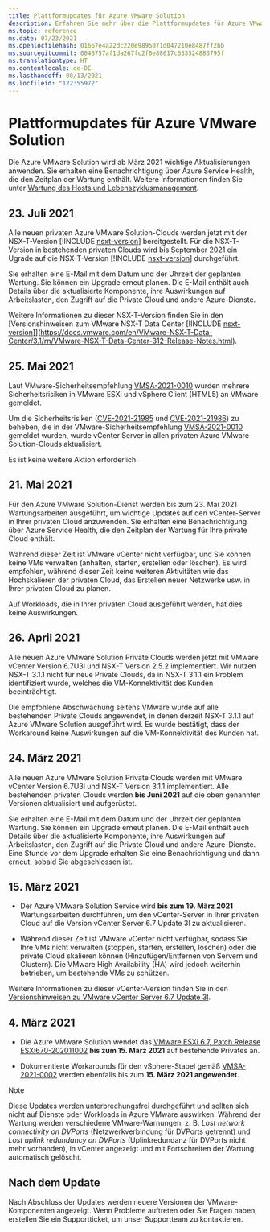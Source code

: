 ```yaml
---
title: Plattformupdates für Azure VMware Solution
description: Erfahren Sie mehr über die Plattformupdates für Azure VMware Solution.
ms.topic: reference
ms.date: 07/23/2021
ms.openlocfilehash: 01667e4a22dc220e9895071d047210e8487ff2bb
ms.sourcegitcommit: 0046757af1da267fc2f0e88617c633524883795f
ms.translationtype: HT
ms.contentlocale: de-DE
ms.lasthandoff: 08/13/2021
ms.locfileid: "122355972"
---
```

# <a name="platform-updates-for-azure-vmware-solution"></a>Plattformupdates für Azure VMware Solution

Die Azure VMware Solution wird ab März 2021 wichtige Aktualisierungen anwenden. Sie erhalten eine Benachrichtigung über Azure Service Health, die den Zeitplan der Wartung enthält. Weitere Informationen finden Sie unter [Wartung des Hosts und Lebenszyklusmanagement](concepts-private-clouds-clusters.md#host-maintenance-and-lifecycle-management).

## <a name="july-23-2021"></a>23. Juli 2021

Alle neuen privaten Azure VMware Solution-Clouds werden jetzt mit der NSX-T-Version [!INCLUDE [nsxt-version](includes/nsxt-version.md)] bereitgestellt. Für die NSX-T-Version in bestehenden privaten Clouds wird bis September 2021 ein Ugrade auf die NSX-T-Version [!INCLUDE [nsxt-version](includes/nsxt-version.md)] durchgeführt.
 
Sie erhalten eine E-Mail mit dem Datum und der Uhrzeit der geplanten Wartung. Sie können ein Upgrade erneut planen. Die E-Mail enthält auch Details über die aktualisierte Komponente, ihre Auswirkungen auf Arbeitslasten, den Zugriff auf die Private Cloud und andere Azure-Dienste. 

Weitere Informationen zu dieser NSX-T-Version finden Sie in den [Versionshinweisen zum VMware NSX-T Data Center [!INCLUDE [nsxt-version](includes/nsxt-version.md)]](https://docs.vmware.com/en/VMware-NSX-T-Data-Center/3.1/rn/VMware-NSX-T-Data-Center-312-Release-Notes.html).




## <a name="may-25-2021"></a>25. Mai 2021
Laut VMware-Sicherheitsempfehlung [VMSA-2021-0010](https://www.vmware.com/security/advisories/VMSA-2021-0010.html) wurden mehrere Sicherheitsrisiken in VMware ESXi und vSphere Client (HTML5) an VMware gemeldet. 

Um die Sicherheitsrisiken ([CVE-2021-21985](https://cve.mitre.org/cgi-bin/cvename.cgi?name=CVE-2021-21985) und [CVE-2021-21986](https://cve.mitre.org/cgi-bin/cvename.cgi?name=CVE-2021-21986)) zu beheben, die in der VMware-Sicherheitsempfehlung [VMSA-2021-0010](https://www.vmware.com/security/advisories/VMSA-2021-0010.html) gemeldet wurden, wurde vCenter Server in allen privaten Azure VMware Solution-Clouds aktualisiert.

Es ist keine weitere Aktion erforderlich.

## <a name="may-21-2021"></a>21. Mai 2021
 
Für den Azure VMware Solution-Dienst werden bis zum 23. Mai 2021 Wartungsarbeiten ausgeführt, um wichtige Updates auf den vCenter-Server in Ihrer privaten Cloud anzuwenden.  Sie erhalten eine Benachrichtigung über Azure Service Health, die den Zeitplan der Wartung für Ihre private Cloud enthält.
 
Während dieser Zeit ist VMware vCenter nicht verfügbar, und Sie können keine VMs verwalten (anhalten, starten, erstellen oder löschen). Es wird empfohlen, während dieser Zeit keine weiteren Aktivitäten wie das Hochskalieren der privaten Cloud, das Erstellen neuer Netzwerke usw. in Ihrer privaten Cloud zu planen.
 
Auf Workloads, die in Ihrer privaten Cloud ausgeführt werden, hat dies keine Auswirkungen.


## <a name="april-26-2021"></a>26. April 2021
Alle neuen Azure VMware Solution Private Clouds werden jetzt mit VMware vCenter Version 6.7U3l und NSX-T Version 2.5.2 implementiert. Wir nutzen NSX-T 3.1.1 nicht für neue Private Clouds, da in NSX-T 3.1.1 ein Problem identifiziert wurde, welches die VM-Konnektivität des Kunden beeinträchtigt. 

Die empfohlene Abschwächung seitens VMware wurde auf alle bestehenden Private Clouds angewendet, in denen derzeit NSX-T 3.1.1 auf Azure VMware Solution ausgeführt wird. Es wurde bestätigt, dass der Workaround keine Auswirkungen auf die VM-Konnektivität des Kunden hat.

## <a name="march-24-2021"></a>24. März 2021
Alle neuen Azure VMware Solution Private Clouds werden mit VMware vCenter Version 6.7U3l und NSX-T Version 3.1.1 implementiert. Alle bestehenden privaten Clouds werden **bis Juni 2021** auf die oben genannten Versionen aktualisiert und aufgerüstet.

Sie erhalten eine E-Mail mit dem Datum und der Uhrzeit der geplanten Wartung. Sie können ein Upgrade erneut planen. Die E-Mail enthält auch Details über die aktualisierte Komponente, ihre Auswirkungen auf Arbeitslasten, den Zugriff auf die Private Cloud und andere Azure-Dienste.  Eine Stunde vor dem Upgrade erhalten Sie eine Benachrichtigung und dann erneut, sobald Sie abgeschlossen ist.

## <a name="march-15-2021"></a>15. März 2021 

- Der Azure VMware Solution Service wird **bis zum 19. März 2021** Wartungsarbeiten durchführen, um den vCenter-Server in Ihrer privaten Cloud auf die Version vCenter Server 6.7 Update 3l zu aktualisieren.

- Während dieser Zeit ist VMware vCenter nicht verfügbar, sodass Sie Ihre VMs nicht verwalten (stoppen, starten, erstellen, löschen) oder die private Cloud skalieren können (Hinzufügen/Entfernen von Servern und Clustern). Die VMware High Availability (HA) wird jedoch weiterhin betrieben, um bestehende VMs zu schützen. 
 
Weitere Informationen zu dieser vCenter-Version finden Sie in den [Versionshinweisen zu VMware vCenter Server 6.7 Update 3l](https://docs.vmware.com/en/VMware-vSphere/6.7/rn/vsphere-vcenter-server-67u3l-release-notes.html).

## <a name="march-4-2021"></a>4\. März 2021

- Die Azure VMware Solution wendet das [VMware ESXi 6.7, Patch Release ESXi670-202011002](https://docs.vmware.com/en/VMware-vSphere/6.7/rn/esxi670-202011002.html) **bis zum 15. März 2021** auf bestehende Privates an.

- Dokumentierte Workarounds für den vSphere-Stapel gemäß [VMSA-2021-0002](https://www.vmware.com/security/advisories/VMSA-2021-0002.html) werden ebenfalls bis zum **15. März 2021 angewendet**.

>[!NOTE]
>Diese Updates werden unterbrechungsfrei durchgeführt und sollten sich nicht auf Dienste oder Workloads in Azure VMware auswirken. Während der Wartung werden verschiedene VMware-Warnungen, z. B. _Lost network connectivity on DVPorts_ (Netzwerkverbindung für DVPorts getrennt) und _Lost uplink redundancy on DVPorts_ (Uplinkredundanz für DVPorts nicht mehr vorhanden), in vCenter angezeigt und mit Fortschreiten der Wartung automatisch gelöscht.

## <a name="post-update"></a>Nach dem Update
Nach Abschluss der Updates werden neuere Versionen der VMware-Komponenten angezeigt. Wenn Probleme auftreten oder Sie Fragen haben, erstellen Sie ein Supportticket, um unser Supportteam zu kontaktieren.
